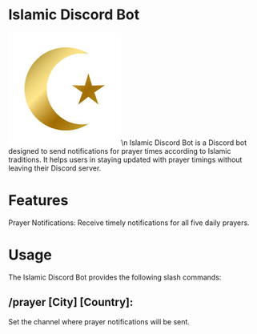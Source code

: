 # Islamic Discord Bot
![image info](./ImageBot.jpg)\n
Islamic Discord Bot is a Discord bot designed to send notifications for prayer times according to Islamic traditions. It helps users in staying updated with prayer timings without leaving their Discord server.

# Features

Prayer Notifications: Receive timely notifications for all five daily prayers.

# Usage
The Islamic Discord Bot provides the following slash commands:

## /prayer [City] [Country]: 

Set the channel where prayer notifications will be sent.
